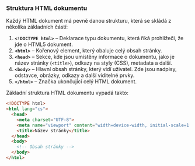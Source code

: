 ### Struktura HTML dokumentu

Každý HTML dokument má pevně danou strukturu, která se skládá z několika základních částí:

1. **`<!DOCTYPE html>`** – Deklarace typu dokumentu, která říká prohlížeči, že jde o HTML5 dokument.
2. **`<html>`** – Kořenový element, který obaluje celý obsah stránky.
3. **`<head>`** – Sekce, kde jsou umístěny informace o dokumentu, jako je název stránky (`<title>`), odkazy na styly (CSS), metadata a další.
4. **`<body>`** – Hlavní obsah stránky, který vidí uživatel. Zde jsou nadpisy, odstavce, obrázky, odkazy a další viditelné prvky.
5. **`</html>`** – Značka ukončující celý HTML dokument.

Základní struktura HTML dokumentu vypadá takto:

```html
<!DOCTYPE html>
<html lang="cs">
  <head>
    <meta charset="UTF-8">
    <meta name="viewport" content="width=device-width, initial-scale=1.0">
    <title>Název stránky</title>
  </head>
  <body>
    <!-- Obsah stránky -->
  </body>
</html>
